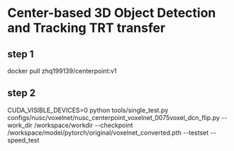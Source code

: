 # Center-based 3D Object Detection and Tracking TRT transfer

## step 1
docker pull zhq199139/centerpoint:v1

## step 2
CUDA_VISIBLE_DEVICES=0 python tools/single_test.py configs/nusc/voxelnet/nusc_centerpoint_voxelnet_0075voxel_dcn_flip.py --work_dir /workspace/workdir --checkpoint /workspace/model/pytorch/original/voxelnet_converted.pth --testset --speed_test

